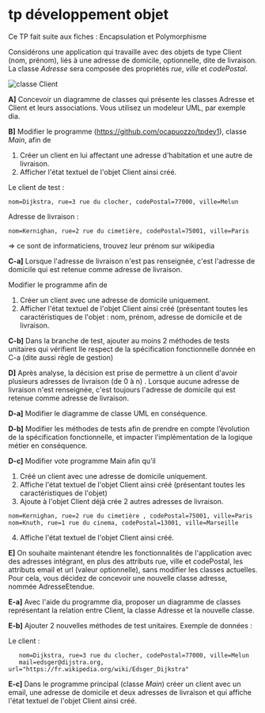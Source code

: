 # tp développement objet

Ce TP fait suite aux fiches : Encapsulation et  Polymorphisme

Considérons une application qui travaille avec des objets de type Client (nom, prénom), 
liés à une adresse de domicile, optionnelle, dite de livraison. La classe _Adresse_ sera composée 
des propriétés _rue_, _ville_ et _codePostal_.

![classe Client](https://raw.githubusercontent.com/ocapuozzo/tpdev1/master/Client.png)


**A]** Concevoir un diagramme de classes qui présente les classes Adresse et Client et leurs associations. Vous utilisez un modeleur UML, par exemple dia.

**B]** Modifier le programme (https://github.com/ocapuozzo/tpdev1), classe _Main_, afin de 

1. Créer un client en lui affectant une adresse d'habitation et une autre de livraison. 
2. Afficher l'état textuel de l'objet Client ainsi créé.

Le client de test : 
```
nom=Dijkstra, rue=3 rue du clocher, codePostal=77000, ville=Melun
```       
Adresse de livraison :
```
nom=Kernighan, rue=2 rue du cimetière, codePostal=75001, ville=Paris
```
=> ce sont de informaticiens, trouvez leur prénom sur wikipedia

**C-a]** Lorsque l'adresse de livraison n'est pas renseignée, c'est l'adresse de domicile qui est retenue comme adresse de livraison.

Modifier le programme afin de  

1. Créer un client avec une adresse de domicile uniquement.
2. Afficher l'état textuel de l'objet Client ainsi créé (présentant toutes les caractéristiques de l'objet : nom, prénom, adresse de domicile et de livraison.
       
**C-b]** Dans la branche de test, ajouter au moins 2 méthodes de tests unitaires qui vérifient lle respect de la spécification fonctionnelle donnée en C-a (dite aussi règle de gestion) 

**D]** Après analyse, la décision est prise de permettre à un client d'avoir plusieurs adresses de livraison (de 0 à n) . Lorsque aucune adresse de livraison n'est renseignée, c'est toujours l'adresse de domicile qui est retenue comme adresse de livraison.

**D-a]** Modifier le diagramme de classe UML en conséquence. 

**D-b]** Modifier les méthodes de tests afin de prendre en compte l’évolution de la spécification fonctionnelle, et impacter l’implémentation de la logique métier en conséquence.

**D-c]** Modifier vote programme Main afin qu’il  

1. Créé un client avec une adresse de domicile uniquement.
2. Affiche l'état textuel de l'objet Client ainsi créé (présentant toutes les caractéristiques de l'objet)
3. Ajoute à l'objet Client déjà crée 2 autres adresses de livraison.
```       
nom=Kernighan, rue=2 rue du cimetière , codePostal=75001, ville=Paris    
nom=Knuth, rue=1 rue du cinema, codePostal=13001, ville=Marseille
```       
4. Affiche l'état textuel de l'objet Client ainsi créé.
       
**E]** On souhaite maintenant étendre les fonctionnalités de l'application avec des adresses intégrant, en plus des attributs rue, ville et codePostal, les attributs email et url (valeur optionnelle), sans modifier les classes actuelles.  Pour cela, vous décidez de concevoir une nouvelle classe adresse, nommée AdresseEtendue.
       
**E-a]** Avec l'aide du programme dia, proposer un diagramme de classes représentant la relation entre Client, la classe Adresse et la nouvelle classe. 
       
**E-b]** Ajouter 2 nouvelles méthodes de test unitaires. Exemple de données :
   
Le client :
``` 
   nom=Dijkstra, rue=3 rue du clocher, codePostal=77000, ville=Melun
   mail=edsger@dijstra.org, url="https://fr.wikipedia.org/wiki/Edsger_Dijkstra"
```
       
**E-c]** Dans le programme principal (classe _Main_) créer un client avec un email, une adresse de domicile et deux adresses de livraison et qui affiche l'état textuel de l'objet Client ainsi créé.
       
